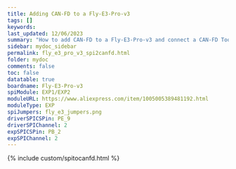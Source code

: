 ```yaml
---
title: Adding CAN-FD to a Fly-E3-Pro-v3
tags: []
keywords: 
last_updated: 12/06/2023
summary: "How to add CAN-FD to a Fly-E3-Pro-v3 and connect a CAN-FD Toolboard"
sidebar: mydoc_sidebar
permalink: fly_e3_pro_v3_spi2canfd.html
folder: mydoc
comments: false
toc: false
datatable: true
boardname: Fly-E3-Pro-v3
spiModule: EXP1/EXP2
moduleURL: https://www.aliexpress.com/item/1005005389481192.html
moduleType: EXP
spiJumpers: fly_e3_jumpers.png
driverSPICSPin: PE_9
driverSPIChannel: 2
expSPICSPin: PB_2
expSPIChannel: 2
---
```


{% include custom/spitocanfd.html %}